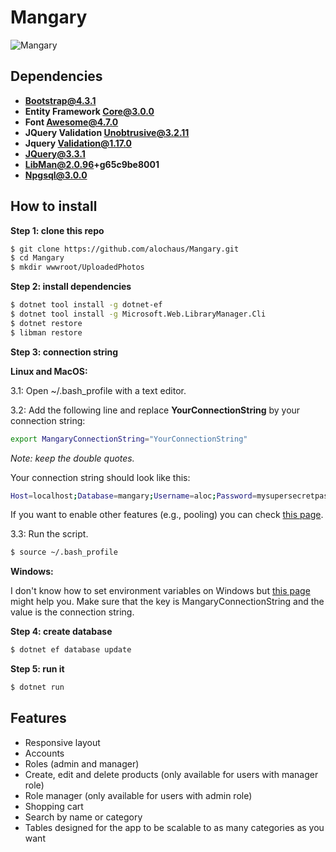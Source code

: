 # Mangary

![Mangary](/README_media/Mangary.gif)

## Dependencies
- **Bootstrap@4.3.1**
- **Entity Framework Core@3.0.0**
- **Font Awesome@4.7.0**
- **JQuery Validation Unobtrusive@3.2.11**
- **Jquery Validation@1.17.0**
- **JQuery@3.3.1**
- **LibMan@2.0.96+g65c9be8001**
- **Npgsql@3.0.0**

## How to install

**Step 1: clone this repo**
```bash
$ git clone https://github.com/alochaus/Mangary.git
$ cd Mangary
$ mkdir wwwroot/UploadedPhotos
```

**Step 2: install dependencies**
```bash
$ dotnet tool install -g dotnet-ef
$ dotnet tool install -g Microsoft.Web.LibraryManager.Cli
$ dotnet restore
$ libman restore
```
**Step 3: connection string**

**Linux and MacOS:**

3.1: Open ~/.bash_profile with a text editor.

3.2: Add the following line and replace **YourConnectionString** by your connection string:
```bash
export MangaryConnectionString="YourConnectionString"
```
*Note: keep the double quotes.*

Your connection string should look like this:
```bash
Host=localhost;Database=mangary;Username=aloc;Password=mysupersecretpassword
```
If you want to enable other features (e.g., pooling) you can check [this page](https://www.npgsql.org/doc/connection-string-parameters.html).

3.3: Run the script.
```bash
$ source ~/.bash_profile
```

**Windows:**

I don't know how to set environment variables on Windows but [this page](https://www.computerhope.com/issues/ch000549.htm) might help you. Make sure that the key is MangaryConnectionString and the value is the connection string.

**Step 4: create database**
```bash
$ dotnet ef database update
```

**Step 5: run it**
```bash
$ dotnet run
```

## Features

- Responsive layout
- Accounts
- Roles (admin and manager)
- Create, edit and delete products (only available for users with manager role)
- Role manager (only available for users with admin role)
- Shopping cart
- Search by name or category
- Tables designed for the app to be scalable to as many categories as you want
